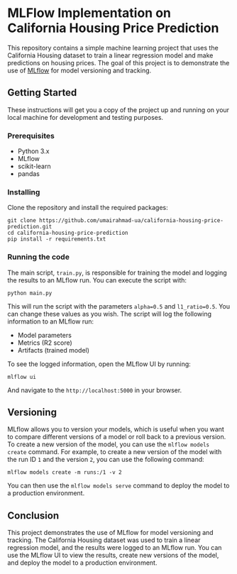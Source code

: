 # MLFlow Implementation on California Housing Price Prediction

This repository contains a simple machine learning project that uses the California Housing dataset to train a linear regression model and make predictions on housing prices. The goal of this project is to demonstrate the use of [MLflow](https://mlflow.org/) for model versioning and tracking.

## Getting Started

These instructions will get you a copy of the project up and running on your local machine for development and testing purposes.

### Prerequisites

- Python 3.x
- MLflow
- scikit-learn
- pandas

### Installing

Clone the repository and install the required packages:
```
git clone https://github.com/umairahmad-ua/california-housing-price-prediction.git
cd california-housing-price-prediction
pip install -r requirements.txt
```


### Running the code

The main script, `train.py`, is responsible for training the model and logging the results to an MLflow run. You can execute the script with:
```
python main.py
```

This will run the script with the parameters `alpha=0.5` and `l1_ratio=0.5`. You can change these values as you wish. The script will log the following information to an MLflow run:

- Model parameters
- Metrics (R2 score)
- Artifacts (trained model)

To see the logged information, open the MLflow UI by running:
```
mlflow ui
```

And navigate to the `http://localhost:5000` in your browser.

## Versioning

MLflow allows you to version your models, which is useful when you want to compare different versions of a model or roll back to a previous version. To create a new version of the model, you can use the `mlflow models create` command. For example, to create a new version of the model with the run ID `1` and the version `2`, you can use the following command:
```
mlflow models create -m runs:/1 -v 2
```

You can then use the `mlflow models serve` command to deploy the model to a production environment.

## Conclusion

This project demonstrates the use of MLflow for model versioning and tracking. The California Housing dataset was used to train a linear regression model, and the results were logged to an MLflow run. You can use the MLflow UI to view the results, create new versions of the model, and deploy the model to a production environment.
